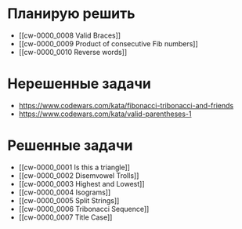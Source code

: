 # Планирую решить

- [[cw-0000_0008 Valid Braces]]
- [[cw-0000_0009 Product of consecutive Fib numbers]]
- [[cw-0000_0010 Reverse words]]

# Нерешенные задачи

- https://www.codewars.com/kata/fibonacci-tribonacci-and-friends
- https://www.codewars.com/kata/valid-parentheses-1

# Решенные задачи

- [[cw-0000_0001 Is this a triangle]]
- [[cw-0000_0002 Disemvowel Trolls]]
- [[cw-0000_0003 Highest and Lowest]]
- [[cw-0000_0004 Isograms]]
- [[cw-0000_0005 Split Strings]]
- [[cw-0000_0006 Tribonacci Sequence]]
- [[cw-0000_0007 Title Case]]


